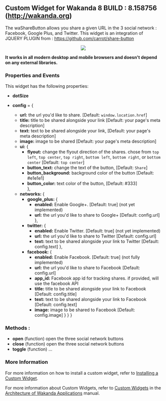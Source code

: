 ## Custom Widget for Wakanda 8 BUILD : 8.158756 (http://wakanda.org)

The waShareButton allows you share a given URL in the 3 social network : Facebook, Google Plus, and Twitter. 
This widget is an integration of JQUERY PLUGIN from : https://github.com/carrot/share-button

<p align="center"><a><img src="http://cl.ly/Ti66/prev.jpg" /></a></p>


**It works in all modern desktop and mobile browsers and doesn't depend on any external libraries.**

### Properties and Events

This widget has the following properties:
* __dotSize__

* __config__ = {
   * __url:__      the url you'd like to share. [Default: `window.location.href`]
  * __title:__     title to be shared alongside your link [Default: your page's meta description]
  * __text:__      text to be shared alongside your link, [Default: your page's meta description]   
  * __image:__     image to be shared [Default: your page's meta description]
  * __ui:__ {
    * __flyout:__          change the flyout direction of the shares. chose from `top left`, `top center`, `top right`, `bottom left`, `bottom right`, or `bottom center` [Default: `top center`]
    * __button_text:__       change the text of the button, [Default: `Share`]
    * __button_background:__ background color of the button [Default: #e1e1e1]
    * __button_color:__  text color of the button, [Default: #333]  
  },
  * __networks:__ {
    * __google_plus:__ {
      * __enabled:__  Enable Google+. [Default: true] (not yet implemented)
      * __url:__      the url you'd like to share to Google+ [Default: config.url]
    },
    * __twitter:__ {
      * __enabled:__  Enable Twitter. [Default: true] (not yet implemented)
      * __url:__      the url you'd like to share to Twitter [Default: config.url]
      * __text:__     text to be shared alongside your link to Twitter [Default: config.text]
    },
    * __facebook:__ {
      * __enabled:__  Enable Facebook. [Default: true] (not fully implemented)
      * __url:__  the url you'd like to share to Facebook [Default: config.url]
      * __app_id:__  Facebook app id for tracking shares. if provided, will use the facebook API
      * __title:__  title to be shared alongside your link to Facebook [Default: config.title]
      * __text:__  text to be shared alongside your link to Facebook [Default: config.text]
      * __image:__  image to be shared to Facebook [Default: config.image]
    }
  }
}


### Methods :

* __open__
(function) open the three social network buttons
* __close__
(function) open the three social network buttons
* __toggle__
(function) ... 




### More Information
For more information on how to install a custom widget, refer to [Installing a Custom Widget](http://doc.wakanda.org/WakandaStudio0/help/Title/en/page3869.html#1027761).

For more information about Custom Widgets, refer to [Custom Widgets](http://doc.wakanda.org/Wakanda0.v5/help/Title/en/page3863.html "Custom Widgets") in the [Architecture of Wakanda Applications](http://doc.wakanda.org/Wakanda0.v5/help/Title/en/page3844.html "Architecture of Wakanda Applications") manual.
